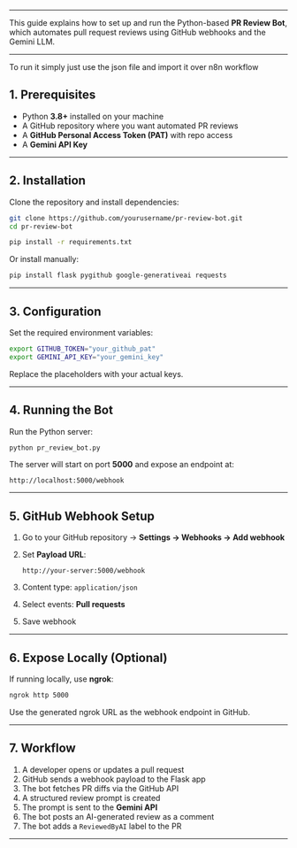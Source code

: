 

---



This guide explains how to set up and run the Python-based **PR Review Bot**, which automates pull request reviews using GitHub webhooks and the Gemini LLM.

---
To run it simply just use the json file and import it over n8n workflow 

## 1. Prerequisites

* Python **3.8+** installed on your machine
* A GitHub repository where you want automated PR reviews
* A **GitHub Personal Access Token (PAT)** with repo access
* A **Gemini API Key**

---

## 2. Installation

Clone the repository and install dependencies:

```bash
git clone https://github.com/yourusername/pr-review-bot.git
cd pr-review-bot

pip install -r requirements.txt
```

Or install manually:

```bash
pip install flask pygithub google-generativeai requests
```

---

## 3. Configuration

Set the required environment variables:

```bash
export GITHUB_TOKEN="your_github_pat"
export GEMINI_API_KEY="your_gemini_key"
```

Replace the placeholders with your actual keys.

---

## 4. Running the Bot

Run the Python server:

```bash
python pr_review_bot.py
```

The server will start on port **5000** and expose an endpoint at:

```
http://localhost:5000/webhook
```

---

## 5. GitHub Webhook Setup

1. Go to your GitHub repository → **Settings → Webhooks → Add webhook**
2. Set **Payload URL**:

   ```
   http://your-server:5000/webhook
   ```
3. Content type: `application/json`
4. Select events: **Pull requests**
5. Save webhook

---

## 6. Expose Locally (Optional)

If running locally, use **ngrok**:

```bash
ngrok http 5000
```

Use the generated ngrok URL as the webhook endpoint in GitHub.

---

## 7. Workflow

1. A developer opens or updates a pull request
2. GitHub sends a webhook payload to the Flask app
3. The bot fetches PR diffs via the GitHub API
4. A structured review prompt is created
5. The prompt is sent to the **Gemini API**
6. The bot posts an AI-generated review as a comment
7. The bot adds a `ReviewedByAI` label to the PR

---




